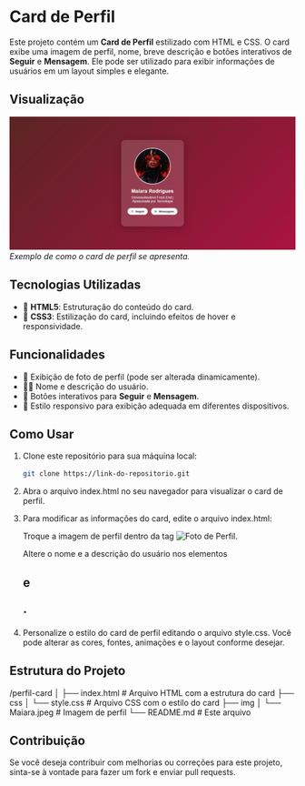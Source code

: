 # Card de Perfil

Este projeto contém um **Card de Perfil** estilizado com HTML e CSS. O card exibe uma imagem de perfil, nome, breve descrição e botões interativos de **Seguir** e **Mensagem**. Ele pode ser utilizado para exibir informações de usuários em um layout simples e elegante.

## Visualização

![Exemplo de Card de Perfil](/img/Card%20de%20Perfil.png)  
*Exemplo de como o card de perfil se apresenta.*

## Tecnologias Utilizadas

- 📝 **HTML5**: Estruturação do conteúdo do card.
- 🎨 **CSS3**: Estilização do card, incluindo efeitos de hover e responsividade.

## Funcionalidades

- 👤 Exibição de foto de perfil (pode ser alterada dinamicamente).
- 🧑‍💻 Nome e descrição do usuário.
- 💬 Botões interativos para **Seguir** e **Mensagem**.
- 📱 Estilo responsivo para exibição adequada em diferentes dispositivos.

## Como Usar

1. Clone este repositório para sua máquina local:

   ```bash
   git clone https://link-do-repositorio.git
2. Abra o arquivo index.html no seu navegador para visualizar o card de perfil.

3. Para modificar as informações do card, edite o arquivo index.html:

    Troque a imagem de perfil dentro da tag <img src="/img/Maiara.jpeg" alt="Foto de Perfil">.

    Altere o nome e a descrição do usuário nos elementos <h2> e <p>.

4. Personalize o estilo do card de perfil editando o arquivo style.css. Você pode alterar as cores, fontes, animações e o layout conforme desejar.

## Estrutura do Projeto
/perfil-card
│
├── index.html        # Arquivo HTML com a estrutura do card
├── css
│   └── style.css     # Arquivo CSS com o estilo do card
├── img
│   └── Maiara.jpeg   # Imagem de perfil
└── README.md         # Este arquivo

## Contribuição

Se você deseja contribuir com melhorias ou correções para este projeto, sinta-se à vontade para fazer um fork e enviar pull requests.